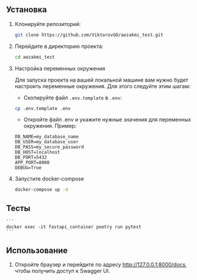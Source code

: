 ## Установка

1. Клонируйте репозиторий:
    ```bash
    git clone https://github.com/ViktorovGO/aezakmi_test.git
    ```
2. Перейдите в директорию проекта:
    ```bash
    cd aezakmi_test
    ```
3. Настройка переменных окружения

    Для запуска проекта на вашей локальной машине вам нужно будет настроить переменные окружения. Для этого следуйте этим шагам:

    - Скопируйте файл `.env.template` в `.env`:
    ```bash
    cp .env.template .env
    ```
    - Откройте файл .env и укажите нужные значения для переменных окружения. Пример:
    ```
    DB_NAME=my_database_name
    DB_USER=my_database_user
    DB_PASS=my_secure_password
    DB_HOST=localhost
    DB_PORT=5432
    APP_PORT=8000
    DEBUG=True
    ```

4. Запустите docker-compose
    ```bash
    docker-compose up -d
    ```
## Тесты
    ```
    docker exec -it fastapi_container poetry run pytest
    ```

## Использование

1. Откройте браузер и перейдите по адресу http://127.0.0.1:8000/docs, чтобы получить доступ к Swagger UI.

